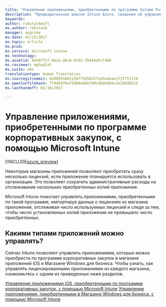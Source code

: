 ```yaml
---
title: "Управление приложениями, приобретенными по программе Volume Purchase Program, с помощью Intune | Предварительная версия Intune Azure | Документация Майкрософт"
description: "Предварительная версия Intune Azure. Сведения об управлении и отслеживании приложений, приобретенных в магазинах по программе Volume Purchase Program, с помощью Intune."
keywords: 
author: robstackmsft
ms.author: robstack
manager: angrobe
ms.date: 02/15/2017
ms.topic: article
ms.prod: 
ms.service: microsoft-intune
ms.technology: 
ms.assetid: 85b07f57-661a-4bc8-87d2-7b446d5cf4d6
ms.reviewer: mghadial
ms.suite: ems
translationtype: Human Translation
ms.sourcegitcommit: b4d095506215b775d56d172e9aabae1737757310
ms.openlocfilehash: 774d5970af9389ed0ef99c0bbb494c5a1b6d051d
ms.lasthandoff: 02/16/2017

---
```


# <a name="manage-volume-purchased-apps-with-micrsoft-intune"></a>Управление приложениями, приобретенными по программе корпоративных закупок, с помощью Microsoft Intune

[!INCLUDE[azure_preview](../includes/azure_preview.md)]

Некоторые магазины приложений позволяют приобретать сразу несколько лицензий, если приложение планируется использовать в организации. Это позволяет сократить административные расходы на отслеживание нескольких приобретенных копий приложения.

Microsoft Intune помогает управлять приложениями, приобретенными по такой программе, импортируя данные о лицензиях из магазина приложений, отслеживая число используемых лицензий и следя за тем, чтобы число установленных копий приложения не превышало число приобретенных.

## <a name="which-types-of-apps-can-you-manage"></a>Какими типами приложений можно управлять?

Сейчас Intune позволяет управлять приложениями, которые можно приобрести по программе корпоративных закупок в магазине приложений iOS и Магазине Windows для бизнеса. Чтобы узнать, как управлять лицензированными приложениями из каждого магазина, ознакомьтесь с одним из приведенных ниже разделов.

[Управление приложениями iOS, приобретенными по программе корпоративных закупок, с помощью Microsoft Intune](ios-vpp-apps.md)
[Управление приложениями, приобретенными в Магазине Windows для бизнеса, с помощью Microsoft Intune](wsfb-apps.md)

